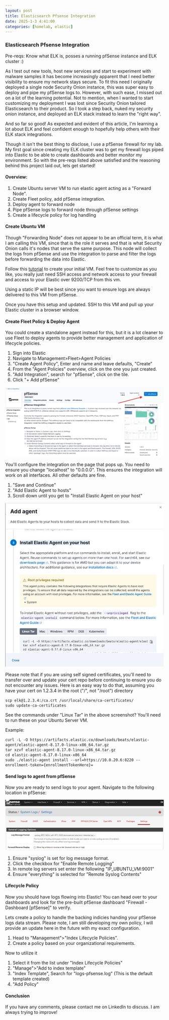 ```yaml
---
layout: post
title: Elasticsearch Pfsense Integration
date: 2025-1-3 4:41:00
categories: [homelab, elastic]
---
```


### Elasticsearch Pfsense Integration

Pre-reqs: Know what ELK is, posses a running pfSense instance and ELK cluster :)

 As I test out new tools, host new services and start to experiment with malware samples it has become increasingly apparent that I need better visibility to ensure my network stays secure. To fit this need I originally deployed a single node Security Onion instance, this was super easy to deploy and pipe my pfSense logs to. However, with such ease, I missed out on a lot of the learning potential. Not to mention, when I wanted to start customizing my deployment I was lost since Security Onion tailored Elasticsearch to their product. So I took a step back, nuked my security onion instance, and deployed an ELK stack instead to learn the "right way".

 And so far so good! As expected and evident of this article, I'm learning a lot about ELK and feel confident enough to hopefully help others with their ELK stack integrations.

 Though it isn't the best thing to disclose, I use a pfSense firewall for my lab. My first goal since creating my ELK cluster was to get my firewall logs piped into Elastic to be able to create dashboards and better monitor my environment. So with the pre-reqs listed above satisfied and the reasoning behind this project laid out, lets get started!

#### Overview:

1. Create Ubuntu server VM to run elastic agent acting as a "Forward Node".
2. Create Fleet policy, add pfSense integration.
3. Deploy agent to forward node
4. Pipe pfSense logs to forward node through pfSense settings
5. Create a lifecycle policy for log handling

#### Create Ubuntu VM

 Though "Forwarding Node" does not appear to be an official term, it is what I am calling this VM, since that is the role it serves and that is what Security Onion calls it's nodes that serve the same purpose. This node will collect the logs from pfSense and use the integration to parse and filter the logs before forwarding the data into Elastic.

 Follow this [tutorial](https://www.digitalocean.com/community/tutorials/initial-server-setup-with-ubuntu) to create your initial VM. Feel free to customize as you like, you really just need SSH access and network access to your firewall and access to your Elastic over 9200/TCP from this vm.

 Using a static IP will be best since you want to ensure logs are always delivered to this VM from pfSense.

 Once you have this setup and updated. SSH to this VM and pull up your Elastic cluster in a browser window.

#### Create Fleet Policy &amp; Deploy Agent

 You could create a standalone agent instead for this, but it is a lot cleaner to use Fleet to deploy agents to provide better management and application of lifecycle policies.

1. Sign into Elastic
2. Navigate to Management&gt;Fleet&gt;Agent Policies
3. "Create Agent Policy", Enter and name and leave defaults, "Create"
4. From the "Agent Policies" overview, click on the one you just created.
5. "Add Integration", search for "pfSense", click on the tile.
6. Click "+ Add pfSense"

![integration.png](/assets/integration.png)

You'll configure the integration on the page that pops up. You need to ensure you change "localhost" to "0.0.0.0". This ensures the integration will work on all interfaces. All other defaults are fine.

1. "Save and Continue"
2. "Add Elastic Agent to hosts"
3. Scroll down until you get to "Install Elastic Agent on your host"

![agent.png](/assets/agent.png)

Please note that if you are using self signed certificates, you'll need to transfer over and update your cert repo before continuing to ensure you do not encounter any issues. Here is an easy way to do that, assuming you have your cert on 1.2.3.4 in the root ("/", not "/root") directory

```
scp elk@1.2.3.4:/ca.crt /usr/local/share/ca-certificates/
sudo update-ca-certificates
```

See the commands under "Linux Tar" in the above screenshot? You'll need to run these on your Ubuntu Server VM.

Example:

```
curl -L -O https://artifacts.elastic.co/downloads/beats/elastic-agent/elastic-agent-8.17.0-linux-x86_64.tar.gz 
tar xzvf elastic-agent-8.17.0-linux-x86_64.tar.gz
cd elastic-agent-8.17.0-linux-x86_64
sudo ./elastic-agent install --url=https://10.0.20.6:8220 --enrollment-token={enrollmentTokenHere}=
```

#### Send logs to agent from pfSense

 Now you are ready to send logs to your agent. Navigate to the following location in pfSense:

![pfsense.png](/assets/pfsense.png)

1. Ensure "syslog" is set for log message format.
2. Click the checkbox for "Enable Remote Logging"
3. In remote log servers set enter the following "IP\_UBUNTU\_VM:9001"
4. Ensure "everything" is selected for "Remote Syslog Contents"

#### Lifecycle Policy

 Now you should have logs flowing into Elastic! You can head over to your dashboards and look for the pre-built pfSense dashboard "Firewall - Dashboard \[pfSense\]" to verify.

 Lets create a policy to handle the backing indicies handing your pfSense logs data stream. Please note, I am still developing my own policy, I will provide an update here in the future with my exact configuration.

1. Head to "Management"&gt;"Index Lifecycle Policies".
2. Create a policy based on your organizational requirements.

 Now to utilize it

1. Select it from the list under "Index Lifecycle Policies"
2. "Manage"&gt;"Add to index template"
3. "Index Template", Search for "logs-pfsense.log" (This is the default template created)
4. "Add Policy"

#### Conclusion

 If you have any comments, please contact me on LinkedIn to discuss. I am always trying to improve!

